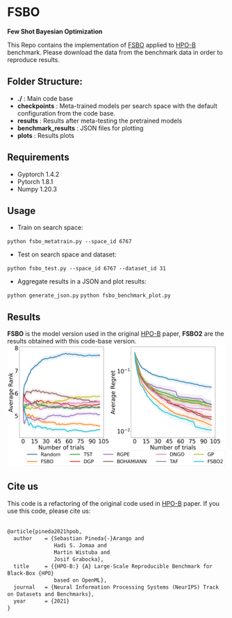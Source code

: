 # FSBO

**Few Shot Bayesian Optimization**

This Repo contains the implementation of [FSBO](https://arxiv.org/abs/2101.07667) applied to [HPO-B](https://github.com/releaunifreiburg/HPO-B) benchmark. Please download the data from the benchmark data in order to reproduce results. 

## Folder Structure:

- **./** : Main code base
- **checkpoints** : Meta-trained models per search space with the default configuration from the code base.
- **results** : Results after meta-testing the pretrained models
- **benchmark_results** : JSON files for plotting
- **plots** : Results plots

## Requirements

- Gyptorch 1.4.2
- Pytorch 1.8.1
- Numpy 1.20.3

## Usage

* Train on search space:

`
python fsbo_metatrain.py --space_id 6767
`

* Test on search space and dataset:

`
python fsbo_test.py --space_id 6767 --dataset_id 31
`

* Aggregate results in a JSON and plot results:

`
python generate_json.py
`
`
python fsbo_benchmark_plot.py
`
## Results
**FSBO** is the model version used in the original [HPO-B](https://datasets-benchmarks-proceedings.neurips.cc/paper/2021/hash/ec8956637a99787bd197eacd77acce5e-Abstract-round2.html) paper, **FSBO2** are the results obtained with this code-base version.
![Results](plots/benchmark_aggregated.png)


## Cite us

This code is a refactoring of the original code used in [HPO-B](https://datasets-benchmarks-proceedings.neurips.cc/paper/2021/hash/ec8956637a99787bd197eacd77acce5e-Abstract-round2.html) paper. If you use this code, please cite us:

```

@article{pineda2021hpob,
  author    = {Sebastian Pineda{-}Arango and
               Hadi S. Jomaa and
               Martin Wistuba and
               Josif Grabocka},
  title     = {{HPO-B:} {A} Large-Scale Reproducible Benchmark for Black-Box {HPO}
               based on OpenML},
  journal   = {Neural Information Processing Systems (NeurIPS) Track on Datasets and Benchmarks},
  year      = {2021}
}
```



